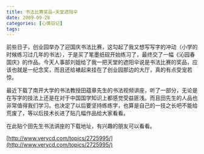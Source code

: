 ```yaml
---
title: 书法比赛奖品—天堂遮阳伞
date: 2009-09-28
categories: [心情日记]
tags:
---
```


前些日子，创业园举办了迎国庆书法比赛，这勾起了我又想写写字的冲动（小学的时候练习过几年的书法），于是买了笔墨纸砚开始练习了，最终交了一幅《沁园春国庆》的作品。今天人事部刘姐给了我一把天堂的遮阳伞说是书法比赛的奖品，应该也就是一纪念奖，而且还给裱起来挂在了创业园那边的大厅，真的有点受宠若惊。

最近下载了南开大学的书法教授田蕴章先生的书法视频讲座，听了一部分，无论是在写字的技法上还是在对于中国国学知识上都感觉受益匪浅。而且田先生的人品也非常值得我们学习。也决定了以后要坚持练练字，也算是自己的一技之长吧不能给荒废了，等以后技术长进了贴几幅作品给大家看看。

在此贴个田先生书法讲座的下载地址，有兴趣的朋友可以看看。

[http://www.verycd.com/topics/2725995/](http://www.verycd.com/topics/2725995/)


